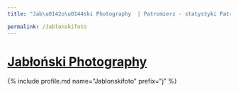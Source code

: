 ```yaml
---
title: "Jab\u0142o\u0144ski Photography  | Patromierz - statystyki Patronite.pl"

permalink: /Jablonskifoto
---
```


# [Jabłoński Photography ](https://patronite.pl/Jablonskifoto)

{% include profile.md name="Jablonskifoto" prefix="j" %}
